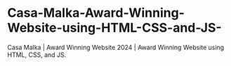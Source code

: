 # Casa-Malka-Award-Winning-Website-using-HTML-CSS-and-JS-
Casa Malka | Award Winning Website 2024 | Award Winning Website using HTML, CSS, and JS.
